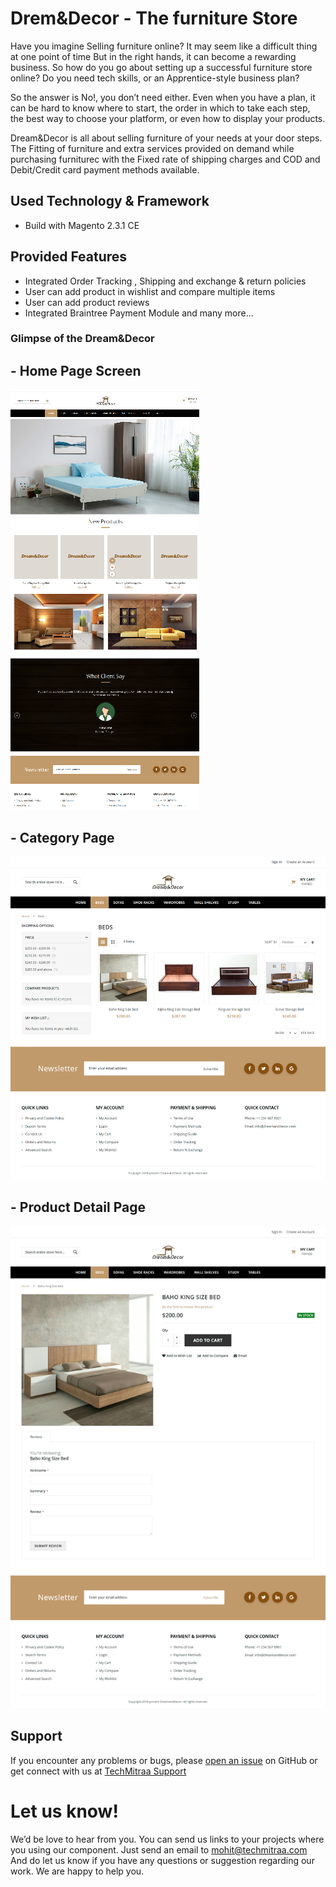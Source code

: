 # Drem&Decor - The furniture Store

Have you imagine Selling furniture online? It may seem like a difficult thing at one point of time But in the right hands, it can become a rewarding business. So how do you go about setting up a successful furniture store online? Do you need tech skills, or an Apprentice-style business plan?

So the answer is No!, you don’t need either. Even when you have a plan, it can be hard to know where to start, the order in which to take each step, the best way to choose your platform, or even how to display your products.

Dream&Decor is all about selling furniture of your needs at your door steps. 
The Fitting of furniture and extra services provided on demand while purchasing furniturec with the Fixed rate of shipping charges and COD and Debit/Credit card payment methods available. 


## Used Technology & Framework

- Build with Magento 2.3.1 CE

## Provided Features

- Integrated Order Tracking , Shipping and exchange & return policies
- User can add product in wishlist and compare multiple items
- User can add product reviews 
- Integrated Braintree Payment Module and many more...

### Glimpse of the Dream&Decor

## - Home Page Screen 
![image](https://github.com/neeta-tm/images/blob/master/furniture/Drem-DecorHome.png)

## - Category Page 
![image](https://github.com/neeta-tm/images/blob/master/furniture/Dream-DecorBeds.png)

## - Product Detail Page 
![image](https://github.com/neeta-tm/images/blob/master/furniture/Dream-DecorBeds-PDP.png)

## Support

If you encounter any problems or bugs, please <a href="https://github.com/TechMitraaTeam/MaterialableAdmin/issues">open an issue</a> on GitHub or get connect with us at [TechMitraa Support](https://www.techmitraa.com/contact.html ) 

# Let us know!

We’d be love to hear from you. You can send us links to your projects where you using our component. Just send an email to mohit@techmitraa.com And do let us know if you have any questions or suggestion regarding our work. We are happy to help you.
